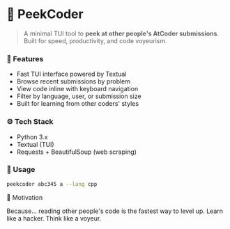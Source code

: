 # 👀 PeekCoder

> A minimal TUI tool to **peek at other people's AtCoder submissions**.  
> Built for speed, productivity, and code voyeurism.

### 📌 Features
- Fast TUI interface powered by Textual
- Browse recent submissions by problem
- View code inline with keyboard navigation
- Filter by language, user, or submission size
- Built for learning from other coders' styles

### ⚙️ Tech Stack
- Python 3.x
- Textual (TUI)
- Requests + BeautifulSoup (web scraping)

### 🚀 Usage
```bash
peekcoder abc345 a --lang cpp
```

🧠 Motivation

Because… reading other people's code is the fastest way to level up.
Learn like a hacker. Think like a voyeur.
